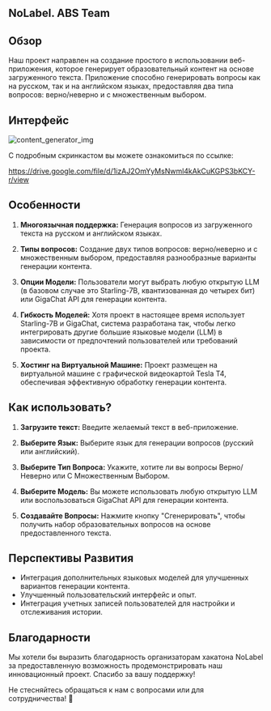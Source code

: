 ## NoLabel. ABS Team

## Обзор

Наш проект направлен на создание простого в использовании веб-приложения, которое генерирует образовательный контент на основе загруженного текста. Приложение способно генерировать вопросы как на русском, так и на английском языках, предоставляя два типа вопросов: верно/неверно и с множественным выбором.

## Интерфейс 
![content_generator_img](https://github.com/elderberry17/nolabel_hackaton/assets/67886861/a3fa8594-c326-41f0-ac8c-a906bdd01c2a)


С подробным скринкастом вы можете ознакомиться по ссылке:

https://drive.google.com/file/d/1izAJ2OmYyMsNwml4kAkCuKGPS3bKCY-r/view


## Особенности

1. **Многоязычная поддержка:** Генерация вопросов из загруженного текста на русском и английском языках.

2. **Типы вопросов:** Создание двух типов вопросов: верно/неверно и с множественным выбором, предоставляя разнообразные варианты генерации контента.

3. **Опции Модели:** Пользователи могут выбрать любую открытую LLM (в базовом случае это Starling-7B, квантизованная до четырех бит) или GigaChat API для генерации контента.

4. **Гибкость Моделей:** Хотя проект в настоящее время использует Starling-7B и GigaChat, система разработана так, чтобы легко интегрировать другие большие языковые модели (LLM) в зависимости от предпочтений пользователей или требований проекта.

5. **Хостинг на Виртуальной Машине:** Проект размещен на виртуальной машине с графической видеокартой Tesla T4, обеспечивая эффективную обработку генерации контента.

## Как использовать?

1. **Загрузите текст:** Введите желаемый текст в веб-приложение.

2. **Выберите Язык:** Выберите язык для генерации вопросов (русский или английский).

3. **Выберите Тип Вопроса:** Укажите, хотите ли вы вопросы Верно/Неверно или С Множественным Выбором.

4. **Выберите Модель:** Вы можете использовать любую открытую LLM или воспользоваться GigaChat API для генерации контента.

5. **Создавайте Вопросы:** Нажмите кнопку "Сгенерировать", чтобы получить набор образовательных вопросов на основе предоставленного текста.


## Перспективы Развития

- Интеграция дополнительных языковых моделей для улучшенных вариантов генерации контента.
- Улучшенный пользовательский интерфейс и опыт.
- Интеграция учетных записей пользователей для настройки и отслеживания истории.

## Благодарности

Мы хотели бы выразить благодарность организаторам хакатона NoLabel за предоставленную возможность продемонстрировать наш инновационный проект. Спасибо за вашу поддержку!

Не стесняйтесь обращаться к нам с вопросами или для сотрудничества! 🚀
